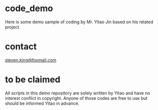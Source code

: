 # code_demo
Here is some demo sample of coding by Mr. Yitao Jin based on his related project.

# contact
steven.king@foxmail.com

# to be claimed
All scripts in this demo repository are solely written by Yitao and have no interest conflict in copyright. Anyone of those codes are free to use but should be informed Yitao in advance.
